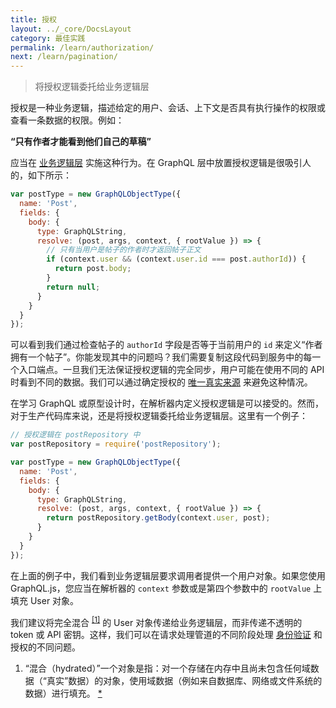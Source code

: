 ```yaml
---
title: 授权
layout: ../_core/DocsLayout
category: 最佳实践
permalink: /learn/authorization/
next: /learn/pagination/
---
```


> 将授权逻辑委托给业务逻辑层

授权是一种业务逻辑，描述给定的用户、会话、上下文是否具有执行操作的权限或查看一条数据的权限。例如：

**“只有作者才能看到他们自己的草稿”**

应当在 [业务逻辑层](/learn/thinking-in-graphs/#business-logic-layer) 实施这种行为。在 GraphQL 层中放置授权逻辑是很吸引人的，如下所示：

```javascript
var postType = new GraphQLObjectType({
  name: 'Post',
  fields: {
    body: {
      type: GraphQLString,
      resolve: (post, args, context, { rootValue }) => {
        // 只有当用户是帖子的作者时才返回帖子正文
        if (context.user && (context.user.id === post.authorId)) {
          return post.body;
        }
        return null;
      }
    }
  }
});
```

可以看到我们通过检查帖子的 `authorId` 字段是否等于当前用户的 `id` 来定义“作者拥有一个帖子”。你能发现其中的问题吗？我们需要复制这段代码到服务中的每一个入口端点。一旦我们无法保证授权逻辑的完全同步，用户可能在使用不同的 API 时看到不同的数据。我们可以通过确定授权的 [唯一真实来源](/learn/thinking-in-graphs/#business-logic-layer) 来避免这种情况。

在学习 GraphQL 或原型设计时，在解析器内定义授权逻辑是可以接受的。然而，对于生产代码库来说，还是将授权逻辑委托给业务逻辑层。这里有一个例子：

```javascript
// 授权逻辑在 postRepository 中
var postRepository = require('postRepository');

var postType = new GraphQLObjectType({
  name: 'Post',
  fields: {
    body: {
      type: GraphQLString,
      resolve: (post, args, context, { rootValue }) => {
        return postRepository.getBody(context.user, post);
      }
    }
  }
});
```

在上面的例子中，我们看到业务逻辑层要求调用者提供一个用户对象。如果您使用 GraphQL.js，您应当在解析器的 `context` 参数或是第四个参数中的 `rootValue` 上填充 User 对象。

我们建议将完全混合 <sup>[\[1\]](#note1)</sup> 的 User 对象传递给业务逻辑层，而非传递不透明的 token 或 API 密钥。这样，我们可以在请求处理管道的不同阶段处理 [身份验证](/graphql-js/authentication-and-express-middleware/) 和授权的不同问题。

<ol>
<li><a name="note1"></a> “混合（hydrated）”一个对象是指：对一个存储在内存中且尚未包含任何域数据（“真实”数据）的对象，使用域数据（例如来自数据库、网络或文件系统的数据）进行填充。 <a href="https://stackoverflow.com/questions/6991135/what-does-it-mean-to-hydrate-an-object">*</a></li>
</ol>
